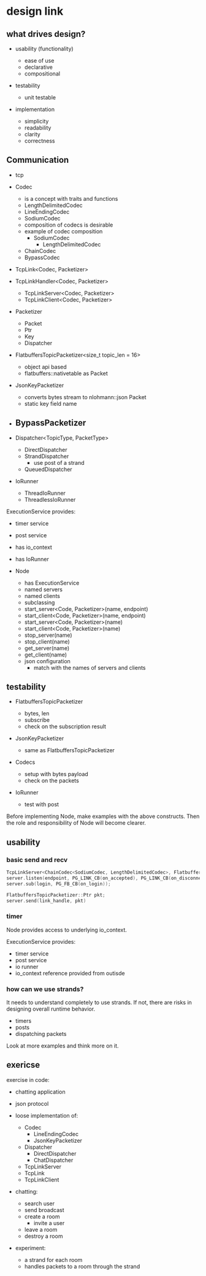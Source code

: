 # design link

## what drives design?

- usability (functionality)
  - ease of use
  - declarative 
  - compositional

- testability
  - unit testable

- implementation
  - simplicity
  - readability
  - clarity
  - correctness


## Communication

- tcp 

- Codec 
  - is a concept with traits and functions
  - LengthDelimitedCodec
  - LineEndingCodec
  - SodiumCodec
  - composition of codecs is desirable
  - example of codec composition
    - SodiumCodec 
      - LengthDelimitedCodec 
  - ChainCodec
  - BypassCodec
    
- TcpLink<Codec, Packetizer>
- TcpLinkHandler<Codec, Packetizer>
  - TcpLinkServer<Codec, Packetizer> 
  - TcpLinkClient<Codec, Packetizer>

- Packetizer
  - Packet
  - Ptr
  - Key
  - Dispatcher

- FlatbuffersTopicPacketizer<size_t topic_len = 16>
  - object api based 
  - flatbuffers::nativetable as Packet  

- JsonKeyPacketizer
  - converts bytes stream to nlohmann::json Packet 
  - static key field name 

- BypassPacketizer
  - 

- Dispatcher<TopicType, PacketType> 
  - DirectDispatcher
  - StrandDispatcher
    - use post of a strand 
  - QueuedDispatcher

- IoRunner
  - ThreadIoRunner
  - ThreadlessIoRunner

ExecutionService<IoRunner> provides:
- timer service
- post service
- has io_context
- has IoRunner

- Node<IoRunner>
  - has ExecutionService<IoRunner>
  - named servers 
  - named clients
  - subclassing
  - start_server<Code, Packetizer>(name, endpoint)
  - start_client<Code, Packetizer>(name, endpoint)
  - start_server<Code, Packetizer>(name)
  - start_client<Code, Packetizer>(name)
  - stop_server(name)
  - stop_client(name)
  - get_server(name)
  - get_client(name)
  - json configuration
    - match with the names of servers and clients


## testability

- FlatbuffersTopicPacketizer
  - bytes, len
  - subscribe
  - check on the subscription result

- JsonKeyPacketizer
  - same as FlatbuffersTopicPacketizer

- Codecs
  - setup with bytes payload
  - check on the packets

- IoRunner
  - test with post

Before implementing Node, make examples with the above constructs.
Then the role and responsibility of Node will become clearer.

## usability

### basic send and recv

```c++
TcpLinkServer<ChainCodec<SodiumCodec, LengthDelimitedCodec>, FlatbuffersTopicPacketizer> server;
server.listen(endpoint, PG_LINK_CB(on_accepted), PG_LINK_CB(on_disconnected));
server.sub(login, PG_FB_CB(on_login));

FlatbuffersTopicPacketizer::Ptr pkt;
server.send(link_handle, pkt)
```

### timer 

Node provides access to underlying io_context. 

ExecutionService<IoRunner> provides:
- timer service
- post service
- io runner
- io_context reference provided from outisde

### how can we use strands?

It needs to understand completely to use strands. If not, there are risks in 
designing overall runtime behavior. 

- timers
- posts
- dispatching packets

Look at more examples and think more on it.


## exericse

exercise in code:
- chatting application 
- json protocol 
- loose implementation of: 
  - Codec
    - LineEndingCodec
    - JsonKeyPacketizer
  - Dispatcher
    - DirectDispatcher
    - ChatDispatcher
  - TcpLinkServer
  - TcpLink
  - TcpLinkClient

- chatting:
  - search user
  - send broadcast
  - create a room 
    - invite a user
  - leave a room
  - destroy a room

- experiment:
  - a strand for each room
  - handles packets to a room through the strand





